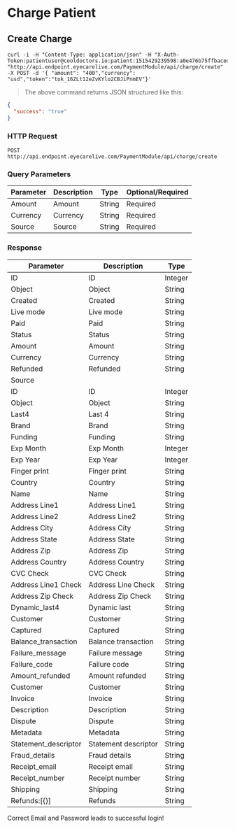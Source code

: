 

# Charge Patient


## Create Charge

```shell
curl -i -H "Content-Type: application/json" -H "X-Auth-Token:patientuser@cooldoctors.io:patient:1515429239598:a0e476b75ffbacedd65e555b5304b222" "http://api.endpoint.eyecarelive.com/PaymentModule/api/charge/create" -X POST -d '{ "amount": "400","currency": "usd","token":"tok_16ZLt12eZvKYlo2CBJiPnmEV"}'
```
> The above command returns JSON structured like this:

```json
{
  "success": "true"
}
```
### HTTP Request

`POST http://api.endpoint.eyecarelive.com/PaymentModule/api/charge/create
`
### Query Parameters

Parameter |  Description | Type | Optional/Required
--------- | ------------ | ---- | ----------------
Amount | Amount | String | Required
Currency | Currency | String | Required
Source | Source | String | Required

### Response

Parameter |  Description | Type 
--------- | ------------ | ---- 
ID | ID | Integer 
Object | Object | String
Created | Created | String
Live mode | Live mode | String
Paid | Paid | String
Status | Status | String
Amount | Amount | String
Currency | Currency | String
Refunded | Refunded | String
 | Source | 
ID | ID | Integer 
Object | Object | String
Last4 | Last 4 | String
Brand | Brand | String
Funding | Funding | String
Exp Month | Exp Month | Integer
Exp Year| Exp Year | Integer
Finger print | Finger print | String
Country | Country | String
Name | Name | String
Address Line1 | Address Line1 | String
Address Line2 | Address Line2 | String
Address City | Address City | String
Address State | Address State | String
Address Zip | Address Zip | String
Address Country | Address Country | String
CVC Check | CVC Check | String
Address Line1 Check | Address Line Check | String
Address Zip Check | Address Zip Check | String
Dynamic_last4 | Dynamic last | String
Customer | Customer | String
Captured | Captured | String
Balance_transaction | Balance transaction | String
Failure_message | Failure message | String
Failure_code | Failure code | String
Amount_refunded | Amount refunded | String
Customer | Customer | String
Invoice | Invoice | String
Description | Description | String
Dispute | Dispute | String
Metadata | Metadata | String
Statement_descriptor | Statement descriptor | String
Fraud_details | Fraud details | String
Receipt_email | Receipt email | String
Receipt_number | Receipt number | String
Shipping | Shipping | String
Refunds:[{}] | Refunds | String

<aside class="notice">
 Correct Email and Password leads to successful login!
</aside>


